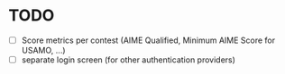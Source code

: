 # TODO

- [ ] Score metrics per contest (AIME Qualified, Minimum AIME Score for USAMO, ...)
- [ ] separate login screen (for other authentication providers)
